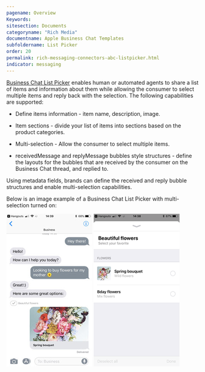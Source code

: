 ```yaml
---
pagename: Overview
Keywords:
sitesection: Documents
categoryname: "Rich Media"
documentname: Apple Business Chat Templates
subfoldername: List Picker
order: 20
permalink: rich-messaging-connectors-abc-listpicker.html
indicator: messaging
---
```


[Business Chat List Picker](https://developer.apple.com/documentation/businesschat/enhancing_the_customer_s_user_experience/sending_a_list_picker) enables human or automated agents to share a list of items and information about them while allowing the consumer to select multiple items and reply back with the selection. The following capabilities are supported:

* Define items information - item name, description, image.

* Item sections - divide your list of items into sections based on the product categories.

* Multi-selection - Allow the consumer to select multiple items.

* receivedMessage and replyMessage bubbles style structures - define the layouts for the bubbles that are received by the consumer on the Business Chat thread, and replied to.

Using metadata fields, brands can define the received and reply bubble structures and enable multi-selection capabilities.

Below is an image example of a Business Chat List Picker with multi-selection turned on:

![Apple Business Chat List Picker Main](images/abc-listpicker-1.jpg)   ![Apple Business Chat List Picker list](images/abc-listpicker-2.PNG)
